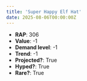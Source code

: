 ```yaml
---
title: 'Super Happy Elf Hat'
date: 2025-08-06T00:00:00Z
---
```

- **RAP**: 306
- **Value**: -1
- **Demand level**: -1
- **Trend**: -1
- **Projected?**: True
- **Hyped?**: True
- **Rare?**: True
